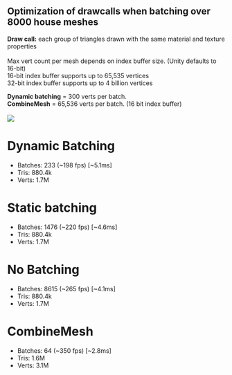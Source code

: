 ## Optimization of drawcalls when batching over 8000 house meshes
**Draw call:** each group of triangles drawn with the same material and texture properties<br />
 <br />
Max vert count per mesh depends on index buffer size. (Unity defaults to 16-bit)<br />
16-bit index buffer supports up to 65,535 vertices<br />
32-bit index buffer supports up to 4 billion vertices<br />

**Dynamic batching** = 300 verts per batch.<br />
**CombineMesh** = 65,536 verts per batch. (16 bit index buffer)<br />
<br />
![](images/house_batching.png)


# Dynamic Batching
* Batches: 233 (~198 fps) [~5.1ms]
* Tris: 880.4k
* Verts: 1.7M

# Static batching
* Batches: 1476 (~220 fps) [~4.6ms]
* Tris: 880.4k
* Verts: 1.7M

# No Batching
* Batches: 8615 (~265 fps) [~4.1ms]
* Tris: 880.4k
* Verts: 1.7M

# CombineMesh
* Batches: 64 (~350 fps) [~2.8ms]
* Tris: 1.6M
* Verts: 3.1M



